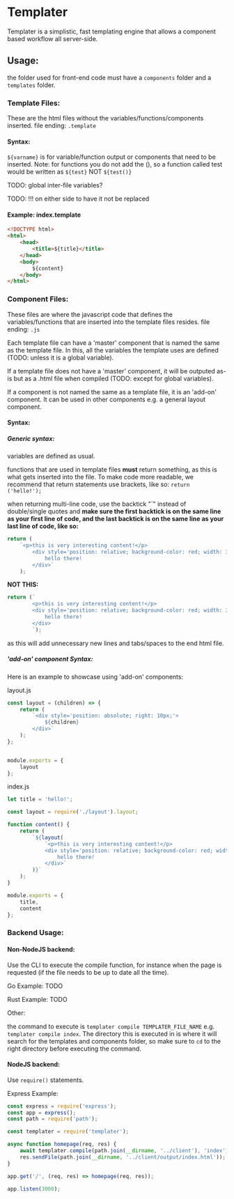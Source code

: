 # Templater

Templater is a simplistic, fast templating engine that allows a component based workflow all server-side.

## Usage:

the folder used for front-end code must have a `components` folder and a `templates` folder.

### Template Files:

These are the html files without the variables/functions/components inserted. file ending: `.template`

#### Syntax:

`${varname}` is for variable/function output or components that need to be inserted. Note: for functions you do not add the (), so a function called test would be written as `${test}` NOT `${test()}`

TODO: global inter-file variables?

TODO: !!! on either side to have it not be replaced

#### Example: index.template

```html
<!DOCTYPE html>
<html>
    <head>
        <title>${title}</title>
    </head>
    <body>
        ${content}
    </body>
</html>
```

### Component Files:

These files are where the javascript code that defines the variables/functions that are inserted into the template files resides. file ending: `.js`

Each template file can have a 'master' component that is named the same as the template file. In this, all the variables the template uses are defined (TODO: unless it is a global variable).

If a template file does not have a 'master' component, it will be outputed as-is but as a .html file when compiled (TODO: except for global variables).

If a component is not named the same as a template file, it is an 'add-on' component. It can be used in other components e.g. a general layout component.

#### Syntax:

##### Generic syntax:

variables are defined as usual.

functions that are used in template files **must** return something, as this is what gets inserted into the file. To make code more readable, we recommend that return statements use brackets, like so: `return ('hello!');`

when returning multi-line code, use the backtick "\`" instead of double/single quotes and **make sure the first backtick is on the same line as your first line of code, and the last backtick is on the same line as your last line of code, like so:**

```js
return (
    `<p>this is very interesting content!</p>
        <div style='position: relative; background-color: red; width: 300px; height: 300px;'>
            hello there!
        </div>`
    );
```

**NOT THIS:**

```js
return (`
        <p>this is very interesting content!</p>
        <div style='position: relative; background-color: red; width: 300px; height: 300px;'>
            hello there!
        </div>
        `);
```

as this will add unnecessary new lines and tabs/spaces to the end html file.

##### 'add-on' component Syntax:

Here is an example to showcase using 'add-on' components:

layout.js
```js
const layout = (children) => {
    return (
        `<div style='position: absolute; right: 10px;'>
            ${children}
        </div>`
    );
};


module.exports = {
    layout
};
```
index.js
```js
let title = 'hello!';

const layout = require('./layout').layout;

function content() {
    return (
        `${layout(
            `<p>this is very interesting content!</p>
            <div style='position: relative; background-color: red; width: 300px; height: 300px;'>
                hello there!
            </div>`
        )}`
    );
}

module.exports = {
    title,
    content
};
```

### Backend Usage:

#### Non-NodeJS backend:

Use the CLI to execute the compile function, for instance when the page is requested (if the file needs to be up to date all the time).

Go Example: TODO

Rust Example: TODO

Other:

the command to execute is `templater compile TEMPLATER_FILE_NAME` e.g. `templater compile index`. The directory this is executed in is where it will search for the templates and components folder, so make sure to `cd` to the right directory before executing the command.

#### NodeJS backend:

Use `require()` statements.

Express Example:

```js
const express = require('express');
const app = express();
const path = require('path');

const templater = require('templater');

async function homepage(req, res) {
    await templater.compile(path.join(__dirname, '../client'), 'index'); //this will execute first, making sure the output index.html file exists so no errors occur on the first request.
    res.sendFile(path.join(__dirname, '../client/output/index.html'));
}

app.get('/', (req, res) => homepage(req, res));

app.listen(3000);
```